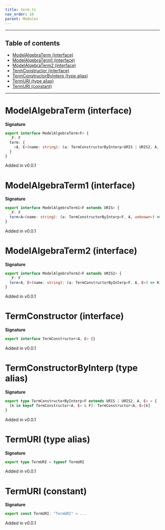 ```yaml
---
title: term.ts
nav_order: 10
parent: Modules
---
```


---

<h2 class="text-delta">Table of contents</h2>

- [ModelAlgebraTerm (interface)](#modelalgebraterm-interface)
- [ModelAlgebraTerm1 (interface)](#modelalgebraterm1-interface)
- [ModelAlgebraTerm2 (interface)](#modelalgebraterm2-interface)
- [TermConstructor (interface)](#termconstructor-interface)
- [TermConstructorByInterp (type alias)](#termconstructorbyinterp-type-alias)
- [TermURI (type alias)](#termuri-type-alias)
- [TermURI (constant)](#termuri-constant)

---

# ModelAlgebraTerm (interface)

**Signature**

```ts
export interface ModelAlgebraTerm<F> {
  _F: F
  term: {
    <A, E>(name: string): (a: TermConstructorByInterp<URIS | URIS2, A, E>) => HKT2<F, E, A>
  }
}
```

Added in v0.0.1

# ModelAlgebraTerm1 (interface)

**Signature**

```ts
export interface ModelAlgebraTerm1<F extends URIS> {
  _F: F
  term<A>(name: string): (a: TermConstructorByInterp<F, A, unknown>) => Kind<F, A>
}
```

Added in v0.0.1

# ModelAlgebraTerm2 (interface)

**Signature**

```ts
export interface ModelAlgebraTerm2<F extends URIS2> {
  _F: F
  term<A, E>(name: string): (a: TermConstructorByInterp<F, A, E>) => Kind2<F, E, A>
}
```

Added in v0.0.1

# TermConstructor (interface)

**Signature**

```ts
export interface TermConstructor<A, E> {}
```

Added in v0.0.1

# TermConstructorByInterp (type alias)

**Signature**

```ts
export type TermConstructorByInterp<F extends URIS | URIS2, A, E> = {
  [k in keyof TermConstructor<A, E> & F]: TermConstructor<A, E>[k]
}
```

Added in v0.0.1

# TermURI (type alias)

**Signature**

```ts
export type TermURI = typeof TermURI
```

Added in v0.0.1

# TermURI (constant)

**Signature**

```ts
export const TermURI: "TermURI" = ...
```

Added in v0.0.1
